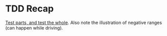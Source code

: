 # TDD Recap

[Test parts, and test the whole](https://github.com/clean-code-craft-tcq-3/tdd-buckets-YogeshGovindaraju). Also note the illustration of negative ranges (can happen while driving).

